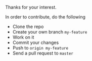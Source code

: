 Thanks for your interest.

In order to contribute, do the following
- Clone the repo
- Create your own branch `my-feature`
- Work on it
- Commit your changes
- Push to `origin my-feature`
- Send a pull request to `master`


